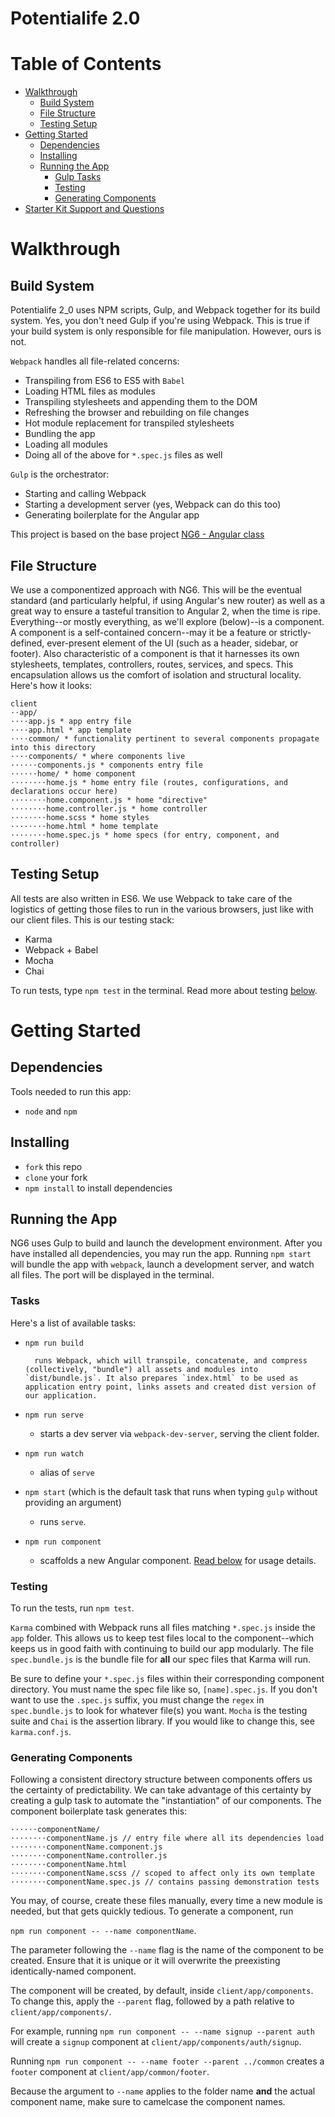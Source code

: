 # Potentialife 2.0

# Table of Contents
* [Walkthrough](#walkthrough)
    * [Build System](#build-system)
    * [File Structure](#file-structure)
    * [Testing Setup](#testing-setup)
* [Getting Started](#getting-started)
    * [Dependencies](#dependencies)
    * [Installing](#installing)
    * [Running the App](#running-the-app)
        * [Gulp Tasks](#gulp-tasks)
        * [Testing](#testing)
		* [Generating Components](#generating-components)		
* [Starter Kit Support and Questions](#starter-kit-support-and-questions)

# Walkthrough
## Build System
Potentialife 2_0 uses NPM scripts, Gulp, and Webpack together for its build system. Yes, you don't need Gulp if you're using Webpack. This is true if your build system is only responsible for file manipulation. However, ours is not.

`Webpack` handles all file-related concerns:

* Transpiling from ES6 to ES5 with `Babel`
* Loading HTML files as modules
* Transpiling stylesheets and appending them to the DOM
* Refreshing the browser and rebuilding on file changes
* Hot module replacement for transpiled stylesheets
* Bundling the app
* Loading all modules
* Doing all of the above for `*.spec.js` files as well

`Gulp` is the orchestrator:

* Starting and calling Webpack
* Starting a development server (yes, Webpack can do this too)
* Generating boilerplate for the Angular app

This project is based on the base project [NG6 - Angular class](https://github.com/AngularClass/NG6-starter) 


## File Structure
We use a componentized approach with NG6. This will be the eventual standard (and particularly helpful, if using 
Angular's new router) as well as a great way to ensure a tasteful transition to Angular 2, when the time is ripe. 
Everything--or mostly everything, as we'll explore (below)--is a component. A component is a self-contained 
concern--may it be a feature or strictly-defined, ever-present element of the UI (such as a header, sidebar, or 
footer). Also characteristic of a component is that it harnesses its own stylesheets, templates, controllers, routes, 
services, and specs. This encapsulation allows us the comfort of isolation and structural locality. Here's how it 
looks:
```
client
⋅⋅app/
⋅⋅⋅⋅app.js * app entry file
⋅⋅⋅⋅app.html * app template
⋅⋅⋅⋅common/ * functionality pertinent to several components propagate into this directory
⋅⋅⋅⋅components/ * where components live
⋅⋅⋅⋅⋅⋅components.js * components entry file
⋅⋅⋅⋅⋅⋅home/ * home component
⋅⋅⋅⋅⋅⋅⋅⋅home.js * home entry file (routes, configurations, and declarations occur here)
⋅⋅⋅⋅⋅⋅⋅⋅home.component.js * home "directive"
⋅⋅⋅⋅⋅⋅⋅⋅home.controller.js * home controller
⋅⋅⋅⋅⋅⋅⋅⋅home.scss * home styles
⋅⋅⋅⋅⋅⋅⋅⋅home.html * home template
⋅⋅⋅⋅⋅⋅⋅⋅home.spec.js * home specs (for entry, component, and controller)
```

## Testing Setup
All tests are also written in ES6. We use Webpack to take care of the logistics of getting those files to run in the various browsers, just like with our client files. This is our testing stack:

* Karma
* Webpack + Babel
* Mocha
* Chai

To run tests, type `npm test` in the terminal. Read more about testing [below](#testing).

# Getting Started
## Dependencies
Tools needed to run this app:
* `node` and `npm`

## Installing

* `fork` this repo
* `clone` your fork
* `npm install` to install dependencies

## Running the App
NG6 uses Gulp to build and launch the development environment. After you have installed all dependencies, you may run the app. Running `npm start` will bundle the app with `webpack`, launch a development server, and watch all files. The port will be displayed in the terminal.
 
### Tasks
Here's a list of available tasks:

* `npm run build`

        runs Webpack, which will transpile, concatenate, and compress (collectively, "bundle") all assets and modules into `dist/bundle.js`. It also prepares `index.html` to be used as application entry point, links assets and created dist version of our application.

* `npm run serve`
  * starts a dev server via `webpack-dev-server`, serving the client folder.
* `npm run watch`
  * alias of `serve`
* `npm start` (which is the default task that runs when typing `gulp` without providing an argument)
  * runs `serve`.
* `npm run component`
  * scaffolds a new Angular component. [Read below](#generating-components) for usage details.
  
### Testing
To run the tests, run `npm test`.

`Karma` combined with Webpack runs all files matching `*.spec.js` inside the `app` folder. This allows us to keep test files local to the component--which keeps us in good faith with continuing to build our app modularly. The file `spec.bundle.js` is the bundle file for **all** our spec files that Karma will run.

Be sure to define your `*.spec.js` files within their corresponding component directory. You must name the spec file like so, `[name].spec.js`. If you don't want to use the `.spec.js` suffix, you must change the `regex` in `spec.bundle.js` to look for whatever file(s) you want.
`Mocha` is the testing suite and `Chai` is the assertion library. If you would like to change this, see `karma.conf.js`.


### Generating Components
Following a consistent directory structure between components offers us the certainty of predictability. We can take advantage of this certainty by creating a gulp task to automate the "instantiation" of our components. The component boilerplate task generates this:
```
⋅⋅⋅⋅⋅⋅componentName/
⋅⋅⋅⋅⋅⋅⋅⋅componentName.js // entry file where all its dependencies load
⋅⋅⋅⋅⋅⋅⋅⋅componentName.component.js
⋅⋅⋅⋅⋅⋅⋅⋅componentName.controller.js
⋅⋅⋅⋅⋅⋅⋅⋅componentName.html
⋅⋅⋅⋅⋅⋅⋅⋅componentName.scss // scoped to affect only its own template
⋅⋅⋅⋅⋅⋅⋅⋅componentName.spec.js // contains passing demonstration tests
```

You may, of course, create these files manually, every time a new module is needed, but that gets quickly tedious.
To generate a component, run 

`npm run component -- --name componentName`.

The parameter following the `--name` flag is the name of the component to be created. Ensure that it is unique or it will overwrite the preexisting identically-named component.

The component will be created, by default, inside `client/app/components`. To change this, apply the `--parent` flag, followed by a path relative to `client/app/components/`.

For example, running `npm run component -- --name signup --parent auth` will create a `signup` component at `client/app/components/auth/signup`.  

Running `npm run component -- --name footer --parent ../common` creates a `footer` component at `client/app/common/footer`.  

Because the argument to `--name` applies to the folder name **and** the actual component name, make sure to camelcase the component names.
